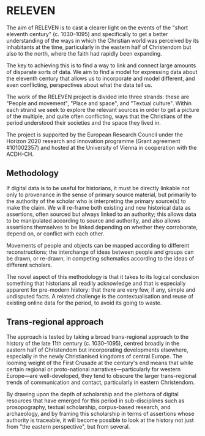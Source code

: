 # RELEVEN

The aim of RELEVEN is to cast a clearer light on the events of the "short eleventh century" (c. 1030–1095) and specifically to get a better understanding of the ways in which the Christian world was perceived by its inhabitants at the time, particularly in the eastern half of Christendom but also to the north, where the faith had rapidly been expanding.

The key to achieving this is to find a way to link and connect large amounts of disparate sorts of data. We aim to find a model for expressing data about the eleventh century that allows us to incorporate and model different, and even conflicting, perspectives about what the data tell us.

The work of the RELEVEN project is divided into three strands: these are "People and movement", "Place and space", and "Textual culture". Within each strand we seek to explore the relevant sources in order to get a picture of the multiple, and quite often conflicting, ways that the Christians of the period understood their societies and the space they lived in.

The project is supported by the European Research Council under the Horizon 2020 research and innovation programme (Grant agreement #101002357) and hosted at the University of Vienna in cooperation with the ACDH-CH.

## Methodology

If digital data is to be useful for historians, it must be directly linkable not only to provenance in the sense of primary source material, but primarily to the authority of the scholar who is interpreting the primary source(s) to make the claim. We will re-frame both existing and new historical data as assertions, often sourced but always linked to an authority; this allows data to be manipulated according to source and authority, and also allows assertions themselves to be linked depending on whether they corroborate, depend on, or conflict with each other.

Movements of people and objects can be mapped according to different reconstructions; the interchange of ideas between people and groups can be drawn, or re-drawn, in competing schematics according to the ideas of different scholars.

The novel aspect of this methodology is that it takes to its logical conclusion something that historians all readily acknowledge and that is especially apparent for pre-modern history: that there are very few, if any, simple and undisputed facts. A related challenge is the contextualisation and reuse of existing online data for the period, to avoid its going to waste.

## Trans-regional approach

The approach is tested by taking a broad trans-regional approach to the history of the late 11th century (c. 1030–1095), centred broadly in the eastern half of Christendom but incorporating developments elsewhere, especially in the newly Christianised kingdoms of central Europe. The looming weight of the First Crusade at the century's end means that while certain regional or proto-national narratives—particularly for western Europe—are well-developed, they tend to obscure the larger trans-regional trends of communication and contact, particularly in eastern Christendom.

By drawing upon the depth of scholarship and the plethora of digital resources that have emerged for this period in sub-disciplines such as prosopography, textual scholarship, corpus-based research, and archaeology, and by framing this scholarship in terms of assertions whose authority is traceable, it will become possible to look at the history not just from "the eastern perspective", but from several.

